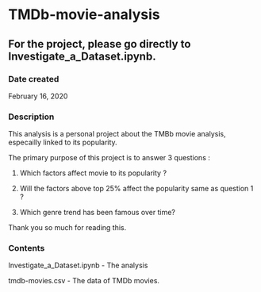 # TMDb-movie-analysis
## For the project, please go directly to **Investigate_a_Dataset.ipynb**.

### Date created
February 16, 2020

### Description

This analysis is a personal project about the TMBb movie analysis, especailly linked to its popularity.

The primary purpose of this project is to answer 3 questions :

1. Which factors affect movie to its popularity ?

2. Will the factors above top 25% affect the popularity same as question 1 ?

3. Which genre trend has been famous over time?

Thank you so much for reading this.

### Contents

Investigate_a_Dataset.ipynb - The analysis

tmdb-movies.csv - The data of TMDb movies.
